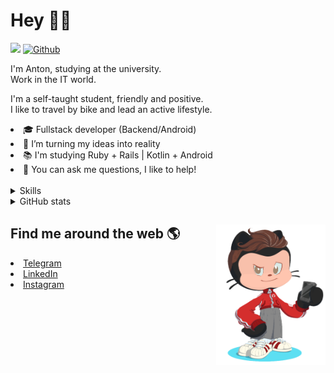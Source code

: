 # Hey 👋🏻 

![](https://komarev.com/ghpvc/?username=your-github-HarshBarash&color=grey) [![Github](https://img.shields.io/github/followers/HarshBarash?label=Follow&style=social)](https://github.com/HarshBarash)

I'm Anton, studying at the university. <br/>
Work in the IT world. 

I'm a self-taught student, friendly and positive. <br />
I like to travel by bike and lead an active lifestyle.

   <li>🎓 Fullstack developer (Backend/Android) </li>
   <li>🎯 I’m turning my ideas into reality </li>
   <li>📚 I'm studying Ruby + Rails | Kotlin + Android </li>
   <li>💬 You can ask me questions, I like to help! </li>

<br/>

<details>
    <summary> Skills </summary>
    <br />


   <img src="https://github.com/HarshBarash/HarshBarash/blob/master/app/assets/images/skills.png" alt="Hard Skills" />


   </details>


<details>
    <summary> GitHub stats</summary>
    <br />
   
<!--START_SECTION:waka-->
![Code Time](http://img.shields.io/badge/Code%20Time-7%20hrs%2059%20mins-blue)

**🐱 My GitHub Data** 

> 🏆 53 Contributions in the Year 2022
 > 
> 📦 284.7 kB Used in GitHub's Storage 
 > 
> 🚫 Not Opted to Hire
 > 
> 📜 17 Public Repositories 
 > 
> 🔑 18 Private Repositories  
 > 
**I'm a Night 🦉** 

```text
🌞 Morning    55 commits     ███░░░░░░░░░░░░░░░░░░░░░░   11.93% 
🌆 Daytime    102 commits    █████░░░░░░░░░░░░░░░░░░░░   22.13% 
🌃 Evening    225 commits    ████████████░░░░░░░░░░░░░   48.81% 
🌙 Night      79 commits     ████░░░░░░░░░░░░░░░░░░░░░   17.14%

```
📅 **I'm Most Productive on Friday** 

```text
Monday       43 commits     ██░░░░░░░░░░░░░░░░░░░░░░░   9.33% 
Tuesday      62 commits     ███░░░░░░░░░░░░░░░░░░░░░░   13.45% 
Wednesday    52 commits     ██░░░░░░░░░░░░░░░░░░░░░░░   11.28% 
Thursday     46 commits     ██░░░░░░░░░░░░░░░░░░░░░░░   9.98% 
Friday       91 commits     █████░░░░░░░░░░░░░░░░░░░░   19.74% 
Saturday     91 commits     █████░░░░░░░░░░░░░░░░░░░░   19.74% 
Sunday       76 commits     ████░░░░░░░░░░░░░░░░░░░░░   16.49%

```


📊 **This Week I Spent My Time On** 

```text
⌚︎ Time Zone: Asia/Yekaterinburg

💬 Programming Languages: 
Ruby                     3 hrs 13 mins       ███████████████░░░░░░░░░░   60.43% 
ERB                      1 hr 14 mins        █████░░░░░░░░░░░░░░░░░░░░   23.1% 
Kotlin                   43 mins             ███░░░░░░░░░░░░░░░░░░░░░░   13.47% 
GitIgnore file           6 mins              ░░░░░░░░░░░░░░░░░░░░░░░░░   2.05% 
JavaScript               2 mins              ░░░░░░░░░░░░░░░░░░░░░░░░░   0.93%

🔥 Editors: 
RubyMine                 4 hrs 37 mins       █████████████████████░░░░   86.53% 
Android Studio           43 mins             ███░░░░░░░░░░░░░░░░░░░░░░   13.47%

💻 Operating System: 
Linux                    5 hrs 21 mins       █████████████████████████   100.0%

```

**I Mostly Code in Ruby** 

```text
Ruby                     11 repos            ████████░░░░░░░░░░░░░░░░░   33.33% 
Kotlin                   9 repos             ██████░░░░░░░░░░░░░░░░░░░   27.27% 
Java                     7 repos             █████░░░░░░░░░░░░░░░░░░░░   21.21% 
JavaScript               4 repos             ███░░░░░░░░░░░░░░░░░░░░░░   12.12% 
Python                   2 repos             █░░░░░░░░░░░░░░░░░░░░░░░░   6.06%

```



 Last Updated on 08/01/2022
<!--END_SECTION:waka-->
   
<!--    <p align="center">
        <img src="https://github-profile-trophy.vercel.app/?username=HarshBarash&theme=darkhub&margin-w=15" alt="Trophies GitHub" />
    </p>
 -->
   
</details>

## Find me around the web 🌎 <a href="https://github.com//HarshBarash"><img align="right" width="175" height="225" src="https://github.com/HarshBarash/HarshBarash/blob/master/app/assets/images/antonbaranov.png"></a>
<li> <a href="https://t.me/HarshBarash"> Telegram </a> </li>
<li> <a href="https://linkedin.com/in/HarshBarash"> LinkedIn </a> </li>
<li> <a href="https://www.instagram.com/harsh.barash/"> Instagram </a> </li>
